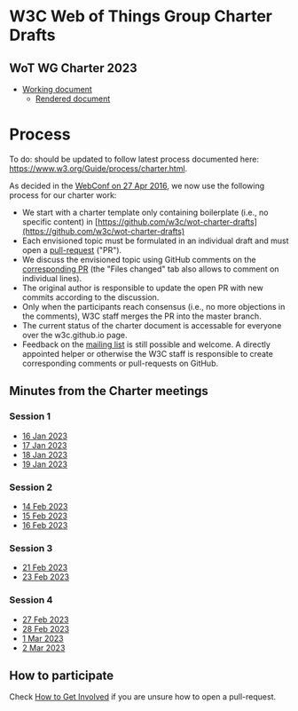 # W3C Web of Things Group Charter Drafts
## WoT WG Charter 2023
* [Working document](https://github.com/w3c/wot-charter-drafts/blob/main/wot-wg-2023-draft.html)
  * [Rendered document](https://w3c.github.io/wot-charter-drafts/wot-wg-2023-draft.html)
  
# Process
To do: should be updated to follow latest process documented here: https://www.w3.org/Guide/process/charter.html.

As decided in the [WebConf on 27 Apr 2016](https://www.w3.org/2016/04/27-wot-minutes.html), we now use the following process for our charter work:
* We start with a charter template only containing boilerplate (i.e., no specific content) in [https://github.com/w3c/wot-charter-drafts](https://github.com/w3c/wot-charter-drafts)
* Each envisioned topic must be formulated in an individual draft and must open a [pull-request](https://help.github.com/articles/using-pull-requests/) ("PR").
* We discuss the envisioned topic using GitHub comments on the [corresponding PR](https://github.com/w3c/wot/pulls) (the "Files changed" tab also allows to comment on individual lines).
* The original author is responsible to update the open PR with new commits according to the discussion.
* Only when the participants reach consensus (i.e., no more objections in the comments), W3C staff merges the PR into the master branch.
* The current status of the charter document is accessable for everyone over the w3c.github.io page.
* Feedback on the [mailing list](https://lists.w3.org/Archives/Public/public-wot-wg/) is still possible and welcome. A directly appointed helper or otherwise the W3C staff is responsible to create corresponding comments or pull-requests on GitHub.

## Minutes from the Charter meetings
### Session 1
* [16 Jan 2023](https://www.w3.org/2023/01/16-wot-minutes.html)
* [17 Jan 2023](https://www.w3.org/2023/01/17-wot-minutes.html)
* [18 Jan 2023](https://www.w3.org/2023/01/18-wot-minutes.html)
* [19 Jan 2023](https://www.w3.org/2023/01/19-wot-minutes.html)

### Session 2
* [14 Feb 2023](https://www.w3.org/2023/02/14-wot-minutes.html)
* [15 Feb 2023](https://www.w3.org/2023/02/15-wot-minutes.html)
* [16 Feb 2023](https://www.w3.org/2023/02/16-wot-minutes.html)

### Session 3
* [21 Feb 2023](https://www.w3.org/2023/02/21-wot-minutes.html)
* [23 Feb 2023](https://www.w3.org/2023/02/23-wot-minutes.html)

### Session 4
* [27 Feb 2023](https://www.w3.org/2023/02/27-wot-minutes.html)
* [28 Feb 2023](https://www.w3.org/2023/02/28-wot-minutes.html)
* [1 Mar 2023](https://www.w3.org/2023/03/01-wot-minutes.html)
* [2 Mar 2023](https://www.w3.org/2023/03/02-wot-minutes.html)


## How to participate

Check [How to Get Involved](https://github.com/w3c/wot#how-to-get-involved) if you are unsure how to open a pull-request.


